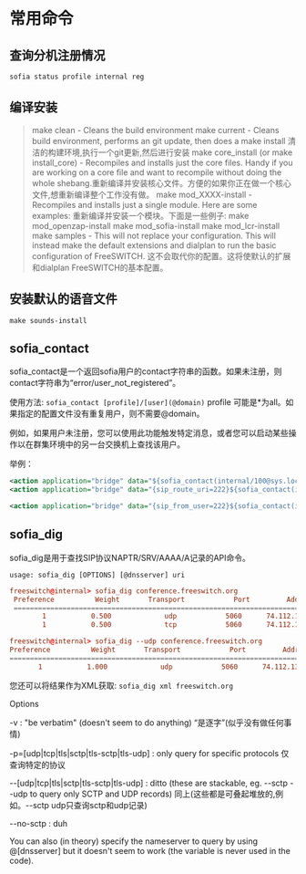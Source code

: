 # 常用命令

## 查询分机注册情况

```bash
sofia status profile internal reg
```

## 编译安装

> make clean - Cleans the build environment
> make current - Cleans build environment, performs an git update, then does a make install 清洁的构建环境,执行一个git更新,然后进行安装
> make core_install (or make install_core) - Recompiles and installs just the core files. Handy if you are working on a core file and want to recompile without doing the whole shebang.重新编译并安装核心文件。方便的如果你正在做一个核心文件,想重新编译整个工作没有做。
> make mod_XXXX-install - Recompiles and installs just a single module. Here are some examples:
重新编译并安装一个模块。下面是一些例子:
> make mod_openzap-install
> make mod_sofia-install
> make mod_lcr-install
> make samples - This will not replace your configuration. This will instead make the default extensions and dialplan to run the basic configuration of FreeSWITCH.
这不会取代你的配置。这将使默认的扩展和dialplan FreeSWITCH的基本配置。

## 安装默认的语音文件

`make sounds-install`

## sofia_contact

sofia_contact是一个返回sofia用户的contact字符串的函数。如果未注册，则contact字符串为“error/user_not_registered”。

使用方法: `sofia_contact [profile]/[user](@domain)`
profile 可能是*为all。如果指定的配置文件没有重复用户，则不需要@domain。

例如，如果用户未注册，您可以使用此功能触发特定消息，或者您可以启动某些操作以在群集环境中的另一台交换机上查找该用户。

举例：

```xml
<action application="bridge" data="${sofia_contact(internal/100@sys.local)}^222" />
<action application="bridge" data="{sip_route_uri=222}${sofia_contact(internal/100@sys.local)}" />
```

```xml
<action application="bridge" data="{sip_from_user=222}${sofia_contact(internal/100@sys.local)}" />
```

## sofia_dig

sofia_dig是用于查找SIP协议NAPTR/SRV/AAAA/A记录的API命令。

`usage: sofia_dig [OPTIONS] [@dnsserver] uri`

```conf
freeswitch@internal> sofia_dig conference.freeswitch.org
 Preference          Weight       Transport            Port         Address
 ================================================================================
        1           0.500             udp            5060      74.112.133.77
        1           0.500             tcp            5060      74.112.133.77
```

```conf
freeswitch@internal> sofia_dig --udp conference.freeswitch.org  
Preference          Weight       Transport            Port         Address  
================================================================================
       1           1.000             udp            5060      74.112.133.77
```

您还可以将结果作为XML获取:
`sofia_dig xml freeswitch.org`

Options

-v  : "be verbatim" (doesn't seem to do anything) “是逐字”(似乎没有做任何事情)

-p=[udp|tcp|tls|sctp|tls-sctp|tls-udp] : only query for specific protocols 仅查询特定的协议

--[udp|tcp|tls|sctp|tls-sctp|tls-udp] : ditto (these are stackable, eg. --sctp --udp to query only SCTP and UDP records)
同上(这些都是可叠起堆放的,例如。--sctp udp只查询sctp和udp记录)

--no-sctp : duh

You can also (in theory) specify the nameserver to query by using @[dnsserver] but it doesn't seem to work (the variable is never used in the code).